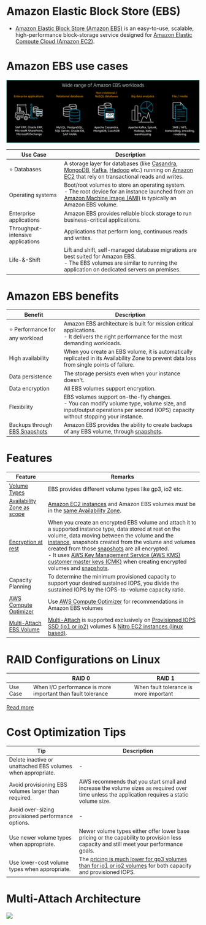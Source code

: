 # Amazon Elastic Block Store (EBS)
- [Amazon Elastic Block Store (Amazon EBS)](https://aws.amazon.com/ebs/) is an easy-to-use, scalable, high-performance block-storage service designed for [Amazon Elastic Compute Cloud (Amazon EC2)](../../../3_ComputeServices/AmazonEC2/Readme.md).

[](../../../3_ComputeServices/AmazonEC2/assets/AMI_EC2_Root_Volume.drawio.png)

# Amazon EBS use cases

![](assets/EBS-Use-Cases.png)

| Use Case                          | Description                                                                                                                                                                                                                                                                                                                                                                                                                                                                                                                                   |
|-----------------------------------|-----------------------------------------------------------------------------------------------------------------------------------------------------------------------------------------------------------------------------------------------------------------------------------------------------------------------------------------------------------------------------------------------------------------------------------------------------------------------------------------------------------------------------------------------|
| :star: Databases                  | A storage layer for databases (like [Casandra](../../../../1_HLDDesignComponents/3_DatabaseComponents/NoSQL-Databases/ApacheCasandra.md), [MongoDB](../../../../1_HLDDesignComponents/3_DatabaseComponents/NoSQL-Databases/MongoDB/Readme.md), [Kafka](../../../../1_HLDDesignComponents/4_MessageBrokers/Kafka/Readme.md), [Hadoop](../../../../1_HLDDesignComponents/5_BigDataComponents/BatchProcessing/ApacheHadoop/Readme.md) etc.) running on [Amazon EC2](../../../3_ComputeServices/AmazonEC2/Readme.md) that rely on transactional reads and writes. |
| Operating systems                 | Boot/root volumes to store an operating system. <br/>- The root device for an instance launched from an [Amazon Machine Image (AMI)]() is typically an Amazon EBS volume.                                                                                                                                                                                                                                                                                                                   |
| Enterprise applications           | Amazon EBS provides reliable block storage to run business-critical applications.                                                                                                                                                                                                                                                                                                                                                                                                                                                             |
| Throughput-intensive applications | Applications that perform long, continuous reads and writes.                                                                                                                                                                                                                                                                                                                                                                                                                                                                                  |
| Life-&-Shift                      | Lift and shift, self-managed database migrations are best suited for Amazon EBS. <br/>- The EBS volumes are similar to running the application on dedicated servers on premises.                                                                                                                                                                                                                                                                                                                                                              |

# Amazon EBS benefits

| Benefit                                                                | Description                                                                                                                                                                    |
|------------------------------------------------------------------------|--------------------------------------------------------------------------------------------------------------------------------------------------------------------------------|
| :star: Performance for any workload                                    | Amazon EBS architecture is built for mission critical applications. <br/>- It delivers the right performance for the most demanding workloads.                                 |
| High availability                                                      | When you create an EBS volume, it is automatically replicated in its Availability Zone to prevent data loss from single points of failure.                                     |
| Data persistence                                                       | The storage persists even when your instance doesn't.                                                                                                                          |
| Data encryption                                                        | All EBS volumes support encryption.                                                                                                                                            |
| Flexibility                                                            | EBS volumes support on-the-fly changes. <br/>- You can modify volume type, volume size, and input/output operations per second (IOPS) capacity without stopping your instance. |
| Backups through [EBS Snapshots](../../../12_Backup&DR/EBSSnapshots.md) | Amazon EBS provides the ability to create backups of any EBS volume, through [snapshots](../../../12_Backup&DR/EBSSnapshots.md).                                               |

# Features

| Feature                                                                                               | Remarks                                                                                                                                                                                                                                                                                                                                                                                                                                                                                                                                                        |
|-------------------------------------------------------------------------------------------------------|----------------------------------------------------------------------------------------------------------------------------------------------------------------------------------------------------------------------------------------------------------------------------------------------------------------------------------------------------------------------------------------------------------------------------------------------------------------------------------------------------------------------------------------------------------------|
| [Volume Types](EBSVolumeOptions.md)                                                                   | EBS provides different volume types like gp3, io2 etc.                                                                                                                                                                                                                                                                                                                                                                                                                                                                                                         |
| [Availability Zone as scope](../../../AWS-Global-Architecture-Region-AZ.md)                           | [Amazon EC2 instances](../../../3_ComputeServices/AmazonEC2/Readme.md) and Amazon EBS volumes must be in the [same Availability Zone](../../../AWS-Global-Architecture-Region-AZ.md).                                                                                                                                                                                                                                                                                                                                                                          |
| [Encryption at rest](https://docs.aws.amazon.com/AWSEC2/latest/UserGuide/EBSEncryption.html)          | When you create an encrypted EBS volume and attach it to a supported instance type, data stored at rest on the volume, data moving between the volume and the [instance](../../../3_ComputeServices/AmazonEC2/Readme.md), snapshots created from the volume and volumes created from those [snapshots](../../../12_Backup&DR/EBSSnapshots.md) are all encrypted. <br/>- It uses [AWS Key Management Service (AWS KMS) customer master keys (CMK)](../../../2c_SecurityServices/1_DataProtectionServices/AWSKMS.md) when creating encrypted volumes and [snapshots](../../../12_Backup&DR/EBSSnapshots.md). |
| Capacity Planning                                                                                     | To determine the minimum provisioned capacity to support your desired sustained IOPS, you divide the sustained IOPS by the IOPS-to-volume capacity ratio.                                                                                                                                                                                                                                                                                                                                                                                                      |
| [AWS Compute Optimizer](../../../8_MonitoringServices/AWSComputeOptimizer.md)                         | Use [AWS Compute Optimizer](../../../8_MonitoringServices/AWSComputeOptimizer.md) for recommendations in Amazon EBS volumes                                                                                                                                                                                                                                                                                                                                                                                                                                    |
| [Multi-Attach EBS Volume](https://docs.aws.amazon.com/AWSEC2/latest/UserGuide/ebs-volumes-multi.html) | [Multi-Attach](https://docs.aws.amazon.com/AWSEC2/latest/UserGuide/ebs-volumes-multi.html) is supported exclusively on [Provisioned IOPS SSD (io1 or io2)](https://aws.amazon.com/ebs/volume-types/) volumes & [Nitro EC2 instances (linux based)](../../../3_ComputeServices/AmazonEC2/Readme.md).                                                                                                                                                                                                                                                            |

# RAID Configurations on Linux

|          | RAID 0                                                      | RAID 1                                 |
|----------|-------------------------------------------------------------|----------------------------------------|
| Use Case | When I/O performance is more important than fault tolerance | When fault tolerance is more important |

[Read more](https://docs.aws.amazon.com/AWSEC2/latest/UserGuide/raid-config.html)

# Cost Optimization Tips

| Tip                                                         | Description                                                                                                                                   |
|-------------------------------------------------------------|-----------------------------------------------------------------------------------------------------------------------------------------------|
| Delete inactive or unattached EBS volumes when appropriate. | -                                                                                                                                             |
| Avoid provisioning EBS volumes larger than required.        | AWS recommends that you start small and increase the volume sizes as required over time unless the application requires a static volume size. |
| Avoid over-sizing provisioned performance options.          | -                                                                                                                                             |
| Use newer volume types when appropriate.                    | Newer volume types either offer lower base pricing or the capability to provision less capacity and still meet your performance goals.        |
| Use lower-cost volume types when appropriate.               | The [pricing is much lower for gp3 volumes than for io1 or io2 volumes](EBSVolumeOptions.md) for both capacity and provisioned IOPS.          |

# Multi-Attach Architecture

![](https://td-mainsite-cdn.tutorialsdojo.com/wp-content/uploads/2020/08/Amazon-EBS-multi-attach1.png)

